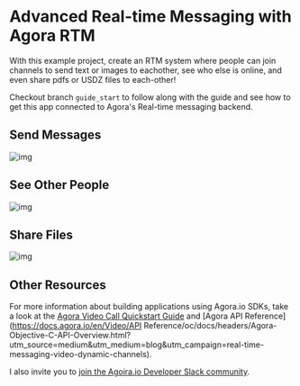 # Advanced Real-time Messaging with Agora RTM

With this example project, create an RTM system where people can join channels to send text or images to eachother, see who else is online, and even share pdfs or USDZ files to each-other!

Checkout branch `guide_start` to follow along with the guide and see how to get this app connected to Agora's Real-time messaging backend.

## Send Messages

![img](https://cdn-images-1.medium.com/max/800/1*6hUGTR7gciNXSXVOUh8MmA.png)

## See Other People

![img](https://cdn-images-1.medium.com/max/1200/1*dNTBgNrLKGsND8t7HZYntw.png)

## Share Files

![img](https://cdn-images-1.medium.com/max/800/1*rgIrTaWyVhT9RlfOzNmLqA.png)

## Other Resources

For more information about building applications using Agora.io SDKs, take a look at the [Agora Video Call Quickstart Guide](https://docs.agora.io/en/Video/start_call_ios?platform=iOS&utm_source=medium&utm_medium=blog&utm_campaign=real-time-messaging-video-dynamic-channels) and [Agora API Reference](https://docs.agora.io/en/Video/API Reference/oc/docs/headers/Agora-Objective-C-API-Overview.html?utm_source=medium&utm_medium=blog&utm_campaign=real-time-messaging-video-dynamic-channels).

I also invite you to [join the Agoira.io Developer Slack community](http://bit.ly/2IWexJQ).